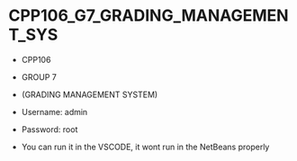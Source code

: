 # CPP106_G7_GRADING_MANAGEMENT_SYS

- CPP106
- GROUP 7
- (GRADING MANAGEMENT SYSTEM)

- Username: admin
- Password: root

- You can run it in the VSCODE, it wont run in the NetBeans properly

